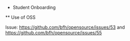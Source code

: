 * Student Onboarding

** Use of OSS

Issue: https://github.com/bfh/opensource/issues/53 and https://github.com/bfh/opensource/issues/55